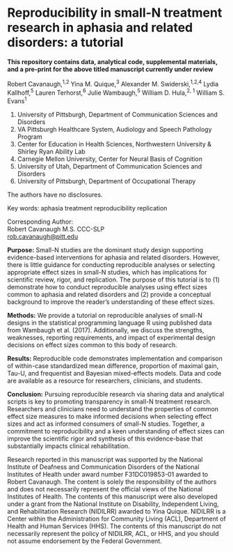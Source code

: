 # Reproducibility in small-N treatment research in aphasia and related disorders: a tutorial

**This repository contains data, analytical code, supplemental materials, and a pre-print for the above titled manuscript currently under review**

Robert Cavanaugh,<sup>1,2</sup> Yina M. Quique,<sup>3</sup> Alexander M. Swiderski,<sup>1,2,4</sup> Lydia Kallhoff,<sup>5</sup> Lauren Terhorst,<sup>6</sup> Julie Wambaugh,<sup>5</sup> William D. Hula,<sup>2, 1</sup> William S. Evans<sup>1</sup>

1. University of Pittsburgh, Department of Communication Sciences and Disorders
2. VA Pittsburgh Healthcare System, Audiology and Speech Pathology Program
3. Center for Education in Health Sciences, Northwestern University & Shirley Ryan Ability Lab
4. Carnegie Mellon University, Center for Neural Basis of Cognition
5. University of Utah, Department of Communication Sciences and Disorders
6. University of Pittsburgh, Department of Occupational Therapy

The authors have no disclosures.

Key words: aphasia treatment reproducibility replication

Corresponding Author:  
Robert Cavanaugh M.S. CCC-SLP  
rob.cavanaugh@pitt.edu

**Purpose:** Small-N studies are the dominant study design supporting evidence-based interventions for aphasia and related disorders. However, there is little guidance for conducting reproducible analyses or selecting appropriate effect sizes in small-N studies, which has implications for scientific review, rigor, and replication. The purpose of this tutorial is to (1) demonstrate how to conduct reproducible analyses using effect sizes common to aphasia and related disorders and (2) provide a conceptual background to improve the reader’s understanding of these effect sizes.

**Methods:** We provide a tutorial on reproducible analyses of small-N designs in the statistical programming language R using published data from Wambaugh et al. (2017). Additionally, we discuss the strengths, weaknesses, reporting requirements, and impact of experimental design decisions on effect sizes common to this body of research.

**Results:** Reproducible code demonstrates implementation and comparison of within-case standardized mean difference, proportion of maximal gain, Tau-U, and frequentist and Bayesian mixed-effects models. Data and code are available as a resource for researchers, clinicians, and students.

**Conclusion:** Pursuing reproducible research via sharing data and analytical scripts is key to promoting transparency in small-N treatment research. Researchers and clinicians need to understand the properties of common effect size measures to make informed decisions when selecting effect sizes and act as informed consumers of small-N studies. Together, a commitment to reproducibility and a keen understanding of effect sizes can improve the scientific rigor and synthesis of this evidence-base that substantially impacts clinical rehabilitation.  


Research reported in this manuscript was supported by the National Institute of Deafness and Communication Disorders of the National Institutes of Health under award number F31DC019853-01 awarded to Robert Cavanaugh. The content is solely the responsibility of the authors and does not necessarily represent the official views of the National Institutes of Health. The contents of this manuscript were also developed under a grant from the National Institute on Disability, Independent Living, and Rehabilitation Research (NIDILRR) awarded to Yina Quique. NIDILRR is a Center within the Administration for Community Living (ACL), Department of Health and Human Services (HHS). The contents of this manuscript do not necessarily represent the policy of NIDILRR, ACL, or HHS, and you should not assume endorsement by the Federal Government.


